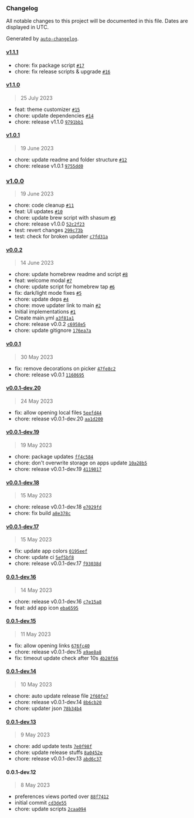 ### Changelog

All notable changes to this project will be documented in this file. Dates are displayed in UTC.

Generated by [`auto-changelog`](https://github.com/CookPete/auto-changelog).

#### [v1.1.1](https://github.com/billyjacoby/browsernaut/compare/v1.1.0...v1.1.1)

- chore: fix package script [`#17`](https://github.com/billyjacoby/browsernaut/pull/17)
- chore: fix release scripts & upgrade [`#16`](https://github.com/billyjacoby/browsernaut/pull/16)

#### [v1.1.0](https://github.com/billyjacoby/browsernaut/compare/v1.0.1...v1.1.0)

> 25 July 2023

- feat: theme customizer [`#15`](https://github.com/billyjacoby/browsernaut/pull/15)
- chore: update dependencies [`#14`](https://github.com/billyjacoby/browsernaut/pull/14)
- chore: release v1.1.0 [`9791bb1`](https://github.com/billyjacoby/browsernaut/commit/9791bb1f50128fea76b5ab5b0bbd3a424bff690a)

#### [v1.0.1](https://github.com/billyjacoby/browsernaut/compare/v1.0.0...v1.0.1)

> 19 June 2023

- chore: update readme and folder structure [`#12`](https://github.com/billyjacoby/browsernaut/pull/12)
- chore: release v1.0.1 [`9755dd0`](https://github.com/billyjacoby/browsernaut/commit/9755dd0fedf74ee52c1815dd02b879d19f6c804a)

### [v1.0.0](https://github.com/billyjacoby/browsernaut/compare/v0.0.2...v1.0.0)

> 19 June 2023

- chore: code cleanup [`#11`](https://github.com/billyjacoby/browsernaut/pull/11)
- feat: UI updates [`#10`](https://github.com/billyjacoby/browsernaut/pull/10)
- chore: update brew script with shasum [`#9`](https://github.com/billyjacoby/browsernaut/pull/9)
- chore: release v1.0.0 [`52c2f23`](https://github.com/billyjacoby/browsernaut/commit/52c2f239a65d2fcf96000c5d5d8e7e868b3aea80)
- test: revert changes [`299c73b`](https://github.com/billyjacoby/browsernaut/commit/299c73bbf9fc3601c56775982dd21ae5dc87e51e)
- test: check for broken updater [`c7fd31a`](https://github.com/billyjacoby/browsernaut/commit/c7fd31a77a65e68b40656d5f7ff599fa52289455)

#### [v0.0.2](https://github.com/billyjacoby/browsernaut/compare/v0.0.1...v0.0.2)

> 14 June 2023

- chore: update homebrew readme and script [`#8`](https://github.com/billyjacoby/browsernaut/pull/8)
- feat: welcome modal [`#7`](https://github.com/billyjacoby/browsernaut/pull/7)
- chore: update script for homebrew tap [`#6`](https://github.com/billyjacoby/browsernaut/pull/6)
- fix: dark/light mode fixes [`#5`](https://github.com/billyjacoby/browsernaut/pull/5)
- chore: update deps [`#4`](https://github.com/billyjacoby/browsernaut/pull/4)
- chore: move updater link to main [`#2`](https://github.com/billyjacoby/browsernaut/pull/2)
- Initial implementations [`#1`](https://github.com/billyjacoby/browsernaut/pull/1)
- Create main.yml [`a3f81a1`](https://github.com/billyjacoby/browsernaut/commit/a3f81a182219465385452fe7e4997a0112f8353d)
- chore: release v0.0.2 [`c6958e5`](https://github.com/billyjacoby/browsernaut/commit/c6958e53e52356b7edaf495485b78e04bd4b1a80)
- chore: update gitignore [`176ea7a`](https://github.com/billyjacoby/browsernaut/commit/176ea7a8530c720b67affb563d9a87d512ef80e0)

#### [v0.0.1](https://github.com/billyjacoby/browsernaut/compare/v0.0.1-dev.20...v0.0.1)

> 30 May 2023

- fix: remove decorations on picker [`47fe8c2`](https://github.com/billyjacoby/browsernaut/commit/47fe8c24ce0dcf9af2305462416ed088b32ff7f6)
- chore: release v0.0.1 [`1160695`](https://github.com/billyjacoby/browsernaut/commit/11606951a3eee1bbe1700dfeb55f0bc4f9d49509)

#### [v0.0.1-dev.20](https://github.com/billyjacoby/browsernaut/compare/v0.0.1-dev.19...v0.0.1-dev.20)

> 24 May 2023

- fix: allow opening local files [`5eefd44`](https://github.com/billyjacoby/browsernaut/commit/5eefd44831305ed34b6b0ae5d2bd0e193a6c2f33)
- chore: release v0.0.1-dev.20 [`aa1d200`](https://github.com/billyjacoby/browsernaut/commit/aa1d2009599eeec0bd446360bee43ca16302f7ae)

#### [v0.0.1-dev.19](https://github.com/billyjacoby/browsernaut/compare/v0.0.1-dev.18...v0.0.1-dev.19)

> 19 May 2023

- chore: package updates [`ff4c584`](https://github.com/billyjacoby/browsernaut/commit/ff4c584d08a378bb9ba753024317f53ac3da3f51)
- chore: don't overwrite storage on apps update [`10a28b5`](https://github.com/billyjacoby/browsernaut/commit/10a28b5bc1852b6d3cd8b72294d1bf8d0021b582)
- chore: release v0.0.1-dev.19 [`4119017`](https://github.com/billyjacoby/browsernaut/commit/411901786ab4a5b730639354a119c961403b7030)

#### [v0.0.1-dev.18](https://github.com/billyjacoby/browsernaut/compare/v0.0.1-dev.17...v0.0.1-dev.18)

> 15 May 2023

- chore: release v0.0.1-dev.18 [`e7029fd`](https://github.com/billyjacoby/browsernaut/commit/e7029fd2e71f3fa66634ea9fd8b4c1fcc0fda9d7)
- chore: fix build [`a8e378c`](https://github.com/billyjacoby/browsernaut/commit/a8e378c6e0062b0e9354a17ba782d59e78b7300b)

#### [v0.0.1-dev.17](https://github.com/billyjacoby/browsernaut/compare/0.0.1-dev.16...v0.0.1-dev.17)

> 15 May 2023

- fix: update app colors [`0195eef`](https://github.com/billyjacoby/browsernaut/commit/0195eef8067b26983026e4b27dd8d9b6152b4657)
- chore: update ci [`5ef5bf8`](https://github.com/billyjacoby/browsernaut/commit/5ef5bf8094c19660c1e203d5af0552cdf6a15c0c)
- chore: release v0.0.1-dev.17 [`f93038d`](https://github.com/billyjacoby/browsernaut/commit/f93038de7feb2e94b098dce89d762b97910a3518)

#### [0.0.1-dev.16](https://github.com/billyjacoby/browsernaut/compare/0.0.1-dev.15...0.0.1-dev.16)

> 14 May 2023

- chore: release v0.0.1-dev.16 [`c7e15a8`](https://github.com/billyjacoby/browsernaut/commit/c7e15a8297e616150a3ce84bc405c0c377a7aa98)
- feat: add app icon [`eba6595`](https://github.com/billyjacoby/browsernaut/commit/eba65953fb525c1576f4719028590c14a78cdfdd)

#### [0.0.1-dev.15](https://github.com/billyjacoby/browsernaut/compare/0.0.1-dev.14...0.0.1-dev.15)

> 11 May 2023

- fix: allow opening links [`676fc40`](https://github.com/billyjacoby/browsernaut/commit/676fc405dfa1dcbda86a0a6f023a292d5a97b742)
- chore: release v0.0.1-dev.15 [`a9ae8a8`](https://github.com/billyjacoby/browsernaut/commit/a9ae8a8ab0058646f1a83e45507602515b9b7c46)
- fix: timeout update check after 10s [`4b28f66`](https://github.com/billyjacoby/browsernaut/commit/4b28f661299711777fa3c463f989f03fb2de053e)

#### [0.0.1-dev.14](https://github.com/billyjacoby/browsernaut/compare/0.0.1-dev.13...0.0.1-dev.14)

> 10 May 2023

- chore: auto update release file [`2f60fe7`](https://github.com/billyjacoby/browsernaut/commit/2f60fe717ed859bcd58ba7ff0b110586b121689c)
- chore: release v0.0.1-dev.14 [`8b6cb20`](https://github.com/billyjacoby/browsernaut/commit/8b6cb2002047a40e18a4d5a1295cba05dfdfa69a)
- chore: updater json [`78b34b4`](https://github.com/billyjacoby/browsernaut/commit/78b34b4c86ab25ec894a55f527376dded6b44a3d)

#### [0.0.1-dev.13](https://github.com/billyjacoby/browsernaut/compare/0.0.1-dev.12...0.0.1-dev.13)

> 9 May 2023

- chore: add update tests [`7e0f98f`](https://github.com/billyjacoby/browsernaut/commit/7e0f98fba3d7af0cb27edea3c59eba6e86f40e41)
- chore: update release stuffs [`8a0452e`](https://github.com/billyjacoby/browsernaut/commit/8a0452ee9300430ae2abcd7997f24659f7de3fbe)
- chore: release v0.0.1-dev.13 [`abd6c37`](https://github.com/billyjacoby/browsernaut/commit/abd6c378ba1ba83e62143a9bf3afd140155cd4fa)

#### 0.0.1-dev.12

> 8 May 2023

- preferences views ported over [`88f7412`](https://github.com/billyjacoby/browsernaut/commit/88f7412f8e8f79b5f41b7c339b05b23cfed27fd4)
- initial commit [`cd3de55`](https://github.com/billyjacoby/browsernaut/commit/cd3de551797fcbd2f8c498e81dfe2790f1fdb447)
- chore: update scripts [`2caa094`](https://github.com/billyjacoby/browsernaut/commit/2caa09495a4a558b534ee04e0f454f1562a835fb)
